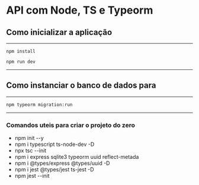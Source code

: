 # API com Node, TS e Typeorm

## Como inicializar a aplicação

---
    npm install

    npm run dev
---

## Como instanciar o banco de dados para

---
    npm typeorm migration:run
---

### Comandos uteis para criar o projeto do zero

- npm init --y
- npm i typescript ts-node-dev -D
- npx tsc --init
- npm i express sqlite3 typeorm uuid reflect-metada
- npm i @types/express @types/uuid -D
- npm i jest @types/jest ts-jest -D
- npm jest --init
